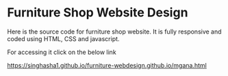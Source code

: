 # Furniture Shop Website Design

Here is the source code for furniture shop website.
It is fully responsive and coded using HTML, CSS and javascript.

For accessing it click on the below link

https://singhasha1.github.io/furniture-webdesign.github.io/mgana.html
